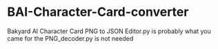 # BAI-Character-Card-converter
Bakyard AI Character Card PNG to JSON
Editor.py is probably what you came for the PNG_decoder.py is not needed
